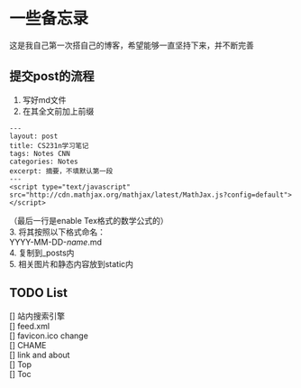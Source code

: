 # 一些备忘录

这是我自己第一次搭自己的博客，希望能够一直坚持下来，并不断完善

## 提交post的流程

1. 写好md文件<br>
2. 在其全文前加上前缀<br>
```
---
layout: post
title: CS231n学习笔记
tags: Notes CNN
categories: Notes
excerpt: 摘要，不填默认第一段
---
<script type="text/javascript" src="http://cdn.mathjax.org/mathjax/latest/MathJax.js?config=default"></script>
```
（最后一行是enable Tex格式的数学公式的）<br>
3. 将其按照以下格式命名：<br>
YYYY-MM-DD-$name$.md<br>
4. 复制到_posts内<br>
5. 相关图片和静态内容放到static内<br>

## TODO List

[] 站内搜索引擎<br>
[] feed.xml<br>
[] favicon.ico change<br>
[] CHAME<br>
[] link and about<br>
[] Top<br>
[] Toc<br>

